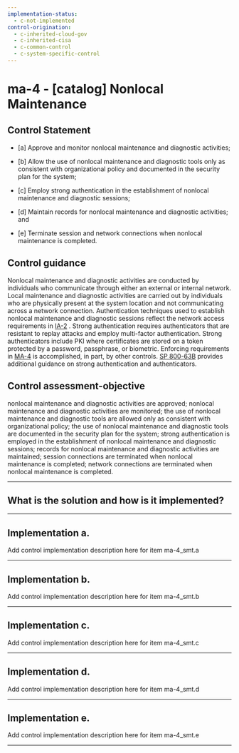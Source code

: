 ```yaml
---
implementation-status:
  - c-not-implemented
control-origination:
  - c-inherited-cloud-gov
  - c-inherited-cisa
  - c-common-control
  - c-system-specific-control
---
```


# ma-4 - \[catalog\] Nonlocal Maintenance

## Control Statement

- \[a\] Approve and monitor nonlocal maintenance and diagnostic activities;

- \[b\] Allow the use of nonlocal maintenance and diagnostic tools only as consistent with organizational policy and documented in the security plan for the system;

- \[c\] Employ strong authentication in the establishment of nonlocal maintenance and diagnostic sessions;

- \[d\] Maintain records for nonlocal maintenance and diagnostic activities; and

- \[e\] Terminate session and network connections when nonlocal maintenance is completed.

## Control guidance

Nonlocal maintenance and diagnostic activities are conducted by individuals who communicate through either an external or internal network. Local maintenance and diagnostic activities are carried out by individuals who are physically present at the system location and not communicating across a network connection. Authentication techniques used to establish nonlocal maintenance and diagnostic sessions reflect the network access requirements in [IA-2](#ia-2) . Strong authentication requires authenticators that are resistant to replay attacks and employ multi-factor authentication. Strong authenticators include PKI where certificates are stored on a token protected by a password, passphrase, or biometric. Enforcing requirements in [MA-4](#ma-4) is accomplished, in part, by other controls. [SP 800-63B](#e59c5a7c-8b1f-49ca-8de0-6ee0882180ce) provides additional guidance on strong authentication and authenticators.

## Control assessment-objective

nonlocal maintenance and diagnostic activities are approved;
nonlocal maintenance and diagnostic activities are monitored;
the use of nonlocal maintenance and diagnostic tools are allowed only as consistent with organizational policy;
the use of nonlocal maintenance and diagnostic tools are documented in the security plan for the system;
strong authentication is employed in the establishment of nonlocal maintenance and diagnostic sessions;
records for nonlocal maintenance and diagnostic activities are maintained;
session connections are terminated when nonlocal maintenance is completed;
network connections are terminated when nonlocal maintenance is completed.

______________________________________________________________________

## What is the solution and how is it implemented?

<!-- Please leave this section blank and enter implementation details in the parts below. -->

______________________________________________________________________

## Implementation a.

Add control implementation description here for item ma-4_smt.a

______________________________________________________________________

## Implementation b.

Add control implementation description here for item ma-4_smt.b

______________________________________________________________________

## Implementation c.

Add control implementation description here for item ma-4_smt.c

______________________________________________________________________

## Implementation d.

Add control implementation description here for item ma-4_smt.d

______________________________________________________________________

## Implementation e.

Add control implementation description here for item ma-4_smt.e

______________________________________________________________________
